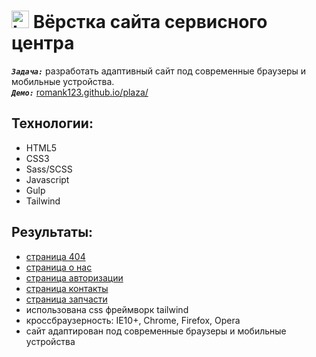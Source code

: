 <h1>
  <img 
    src="https://cdn.icon-icons.com/icons2/534/PNG/512/window-domain_icon-icons.com_52810.png" 
    width="28"
    alt="LOGO"/>
    Вёрстка сайта сервисного центра
</h1> 

<strong><em>`Задача:`</em></strong> разработать адаптивный сайт под современные браузеры и мобильные устройства.<br>
<strong><em>`Демо:`</em></strong> <a href="https://romank123.github.io/plaza/" target="_blank"> romank123.github.io/plaza/</a>

## Технологии:
* HTML5
* CSS3
* Sass/SCSS
* Javascript
* Gulp
* Tailwind

## Результаты:
* <a href="https://romank123.github.io/plaza/404" target="_blank"> страница 404</a>
* <a href="https://romank123.github.io/plaza/about" target="_blank"> страница о нас</a>
* <a href="https://romank123.github.io/plaza/autorize" target="_blank"> страница авторизации</a>
* <a href="https://romank123.github.io/plaza/contacts" target="_blank">страница контакты</a>
* <a href="https://romank123.github.io/plaza/parts" target="_blank">страница запчасти</a>
* использована css фреймворк tailwind
* кроссбраузерность: IE10+, Chrome, Firefox, Opera
* сайт адаптирован под современные браузеры и мобильные устройства




